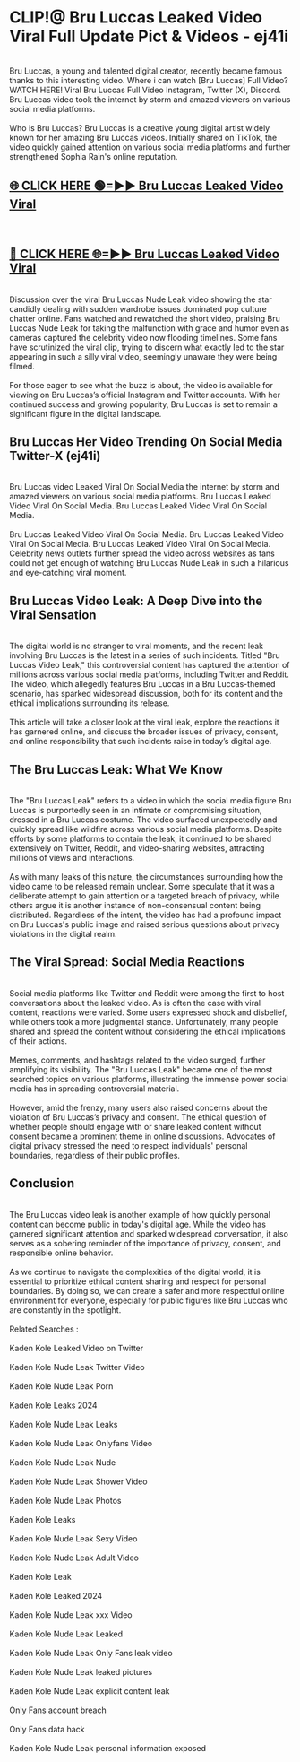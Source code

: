 # CLIP!@ Bru Luccas Leaked Video Viral Full Update Pict & Videos - ej41i
<br>
Bru Luccas, a young and talented digital creator, recently became famous thanks to this interesting video. Where i can watch [Bru Luccas] Full Video? WATCH HERE! Viral Bru Luccas Full Video Instagram, Twitter (X), Discord. Bru Luccas video took the internet by storm and amazed viewers on various social media platforms.
<br><br>
Who is Bru Luccas? Bru Luccas is a creative young digital artist widely known for her amazing Bru Luccas videos. Initially shared on TikTok, the video quickly gained attention on various social media platforms and further strengthened Sophia Rain's online reputation.
<br>
<h2><a href="https://bestclip.site?title=Bru_Luccas">🌐 CLICK HERE 🟢=►► Bru Luccas Leaked Video Viral</a></h2>
<br>
<h2><a href="https://bestclip.site?title=Bru_Luccas">🔴 CLICK HERE 🌐=►► Bru Luccas Leaked Video Viral</a></h2>
<br>
Discussion over the viral Bru Luccas Nude Leak video showing the star candidly dealing with sudden wardrobe issues dominated pop culture chatter online. Fans watched and rewatched the short video, praising Bru Luccas Nude Leak for taking the malfunction with grace and humor even as cameras captured the celebrity video now flooding timelines. Some fans have scrutinized the viral clip, trying to discern what exactly led to the star appearing in such a silly viral video, seemingly unaware they were being filmed.
<br><br>
For those eager to see what the buzz is about, the video is available for viewing on Bru Luccas’s official Instagram and Twitter accounts. With her continued success and growing popularity, Bru Luccas is set to remain a significant figure in the digital landscape.
<br>
<h2>Bru Luccas Her Video Trending On Social Media Twitter-X (ej41i)</h2>
<br>
Bru Luccas video Leaked Viral On Social Media the internet by storm and amazed viewers on various social media platforms. Bru Luccas Leaked Video Viral On Social Media. Bru Luccas Leaked Video Viral On Social Media.
<br><br>
Bru Luccas Leaked Video Viral On Social Media. Bru Luccas Leaked Video Viral On Social Media. Bru Luccas Leaked Video Viral On Social Media. Celebrity news outlets further spread the video across websites as fans could not get enough of watching Bru Luccas Nude Leak in such a hilarious and eye-catching viral moment.
<br>
<h2>Bru Luccas Video Leak: A Deep Dive into the Viral Sensation</h2>
<br>
The digital world is no stranger to viral moments, and the recent leak involving Bru Luccas is the latest in a series of such incidents. Titled "Bru Luccas Video Leak," this controversial content has captured the attention of millions across various social media platforms, including Twitter and Reddit. The video, which allegedly features Bru Luccas in a Bru Luccas-themed scenario, has sparked widespread discussion, both for its content and the ethical implications surrounding its release.
<br><br>
This article will take a closer look at the viral leak, explore the reactions it has garnered online, and discuss the broader issues of privacy, consent, and online responsibility that such incidents raise in today’s digital age.
<br>
<h2>The Bru Luccas Leak: What We Know</h2>
<br>
The "Bru Luccas Leak" refers to a video in which the social media figure Bru Luccas is purportedly seen in an intimate or compromising situation, dressed in a Bru Luccas costume. The video surfaced unexpectedly and quickly spread like wildfire across various social media platforms. Despite efforts by some platforms to contain the leak, it continued to be shared extensively on Twitter, Reddit, and video-sharing websites, attracting millions of views and interactions.
<br><br>
As with many leaks of this nature, the circumstances surrounding how the video came to be released remain unclear. Some speculate that it was a deliberate attempt to gain attention or a targeted breach of privacy, while others argue it is another instance of non-consensual content being distributed. Regardless of the intent, the video has had a profound impact on Bru Luccas's public image and raised serious questions about privacy violations in the digital realm.
<br>
<h2>The Viral Spread: Social Media Reactions</h2>
<br>
Social media platforms like Twitter and Reddit were among the first to host conversations about the leaked video. As is often the case with viral content, reactions were varied. Some users expressed shock and disbelief, while others took a more judgmental stance. Unfortunately, many people shared and spread the content without considering the ethical implications of their actions.
<br><br>
Memes, comments, and hashtags related to the video surged, further amplifying its visibility. The "Bru Luccas Leak" became one of the most searched topics on various platforms, illustrating the immense power social media has in spreading controversial material.
<br><br>
However, amid the frenzy, many users also raised concerns about the violation of Bru Luccas’s privacy and consent. The ethical question of whether people should engage with or share leaked content without consent became a prominent theme in online discussions. Advocates of digital privacy stressed the need to respect individuals' personal boundaries, regardless of their public profiles.
<br>
<h2>Conclusion</h2>
<br>
The Bru Luccas video leak is another example of how quickly personal content can become public in today's digital age. While the video has garnered significant attention and sparked widespread conversation, it also serves as a sobering reminder of the importance of privacy, consent, and responsible online behavior.
<br><br>
As we continue to navigate the complexities of the digital world, it is essential to prioritize ethical content sharing and respect for personal boundaries. By doing so, we can create a safer and more respectful online environment for everyone, especially for public figures like Bru Luccas who are constantly in the spotlight.
<br><br>
Related Searches :
<br><br>
Kaden Kole Leaked Video on Twitter
<br><br>
Kaden Kole Nude Leak Twitter Video
<br><br>
Kaden Kole Nude Leak Porn
<br><br>
Kaden Kole Leaks 2024
<br><br>
Kaden Kole Nude Leak Leaks
<br><br>
Kaden Kole Nude Leak Onlyfans Video
<br><br>
Kaden Kole Nude Leak Nude
<br><br>
Kaden Kole Nude Leak Shower Video
<br><br>
Kaden Kole Nude Leak Photos
<br><br>
Kaden Kole Leaks
<br><br>
Kaden Kole Nude Leak Sexy Video
<br><br>
Kaden Kole Nude Leak Adult Video
<br><br>
Kaden Kole Leak
<br><br>
Kaden Kole Leaked 2024
<br><br>
Kaden Kole Nude Leak xxx Video
<br><br>
Kaden Kole Nude Leak Leaked
<br><br>
Kaden Kole Nude Leak Only Fans leak video
<br><br>
Kaden Kole Nude Leak leaked pictures
<br><br>
Kaden Kole Nude Leak explicit content leak
<br><br>
Only Fans account breach
<br><br>
Only Fans data hack
<br><br>
Kaden Kole Nude Leak personal information exposed
